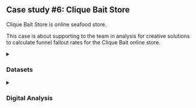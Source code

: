 ## Case study #6: Clique Bait Store

Clique Bait Store is online seafood store.

This case is about supporting to the team in analysis for creative solutions to calculate funnel fallout rates 
for the Clique Bait online store.

<details>
<summary><h3>Datasets</summary>	

There are a total of 5 tables (e.g. `users`, `events`, `event_identifier`, `campaign_identifier` and `page_hierarchy`) which relate to each other
and need to combine for extracting required data.

The `users` table contains cookie_id of users who visited the website.
  
![image](https://user-images.githubusercontent.com/114192113/213286825-bd2e7258-c3da-459a-af09-e1c2bf2efa95.png)

The `events` table is a major table recorded all actions of each visit in website.

![image](https://user-images.githubusercontent.com/114192113/213287251-444e904b-5ab0-4bdd-9579-eea5e8fc8ece.png)
  
Event types are in the `event_identifier` table.

![image](https://user-images.githubusercontent.com/114192113/213287814-b0c78cb8-d116-4929-9609-cab7d1e29b4b.png)

Promotion campaigns information are stored in the `campaign_identifier`.

![image](https://user-images.githubusercontent.com/114192113/213288121-7d200fef-fcf2-459d-a33c-4a8b24f19c8c.png)

The `page_hierarchy` shows information of pages on the website.

![image](https://user-images.githubusercontent.com/114192113/213288533-bf888f7c-7595-4efb-91e8-f7a24ce705bb.png)

All datasets are on the website of the challenge: <a href="https://8weeksqlchallenge.com/case-study-6/"> case #6 datasets.</a>
  
</details>

<details>
<summary><h3>Digital Analysis</summary>	
  
Go to the database
```sql 
USE clique_bait;
```
 
**Question 1:** How many users are there?
  
 ```sql
SELECT 
	COUNT(DISTINCT user_id) AS users
FROM users;
```
![image](https://user-images.githubusercontent.com/114192113/213289209-05817eed-ca94-4206-836b-e5bfa28f0c4d.png)

**Question 2:** How many cookies does each user have on average?

```sql
SELECT
	COUNT(cookie_id)/COUNT(DISTINCT user_id) AS avg_cookies
FROM users;  
```
![image](https://user-images.githubusercontent.com/114192113/213289531-d266f12d-3038-450e-b3d1-471b4f654daf.png)

Since the number of cookies is discrete then this number could be explained: Each user has 3-4 cookies.

**Question 3:** What is the unique number of visits by all users per month?
  
```sql
SELECT 
	MONTH(event_time) AS month,
	COUNT(DISTINCT visit_id) AS visits
FROM events
GROUP BY 1;
```
![image](https://user-images.githubusercontent.com/114192113/213289780-d395f6ed-bbd7-49e2-8e31-7b53bdc723ca.png)

**Question 4:** What is the number of events for each event type?
```sql
SELECT
	ei.event_name,
	COUNT(e.visit_id)AS counts
FROM events e
LEFT JOIN event_identifier ei
	ON e.event_type = ei.event_type
GROUP BY 1
ORDER BY 2 DESC;  
```  
![image](https://user-images.githubusercontent.com/114192113/213290045-db8520c5-2ec1-4bd1-a2f2-4ce4060d2c7c.png)

**Question 5:** What is the percentage of visits which have a purchase event?
  
To make an overall view, the query gave the percentages of all event. 
The purchase event accounted for 5.43% of total visits.
```sql
SELECT
	ei.event_name,
	COUNT(e.visit_id) AS visits,
	COUNT(e.visit_id)/(SELECT COUNT(visit_id) FROM events) AS visit_pct
FROM events e
LEFT JOIN event_identifier ei
	ON e.event_type = ei.event_type
GROUP BY 1
ORDER BY 2 DESC;  
```
![image](https://user-images.githubusercontent.com/114192113/213290297-a321ec69-4b63-421a-9748-f17a4005f3c4.png)
  
**Question 6:** What is the percentage of visits which view the checkout page but do not have a purchase event?
 
Using 2 CTE tables with the first one to get id and time of visits viewing checkout and then joining to events 
table to get next events of these id where the event is purchase (e.g. event_id=3) and count visits in the second CTE. 
From these table, all required information was extracted.

The first table contains id and start_time of viewing checkout page visits
  
![image](https://user-images.githubusercontent.com/114192113/213291244-3d3c63a4-8ad4-467e-b1d6-70b43cad41fd.png)

The second tables includes counts of viewing checkout page visit and purchase visit.
  
![image](https://user-images.githubusercontent.com/114192113/213292190-c38873c7-f4bd-489c-b06b-b6f1b2a100dd.png)

Final step is to compute the percentages.
 
```sql
WITH view_checkout_id AS (
	SELECT -- get viewing checkout visits
		visit_id,
		event_time AS view_checkout_time
	FROM events e
	LEFT JOIN page_hierarchy ph
		ON e.page_id = ph.page_id
	WHERE 
		ph.page_name = 'Checkout'
	),
	
purchase_visits AS (
	SELECT -- get purchase visits from viewing checkout visit
		(SELECT COUNT(visit_id) FROM view_checkout_id) AS checkout_visits,
		COUNT(e.visit_id) AS purchase_visits
	FROM events e
	RIGHT JOIN view_checkout_id vci
		ON e.visit_id = vci.visit_id
		AND e.event_time > vci.view_checkout_time
	WHERE 
		e.event_type = 3
	)
	
SELECT
	checkout_visits,
	purchase_visits,
	purchase_visits/checkout_visits AS purchase_pct,
	checkout_visits-purchase_visits AS nonpurchase_visits,
	1-purchase_visits/checkout_visits AS nonpurchase_pct
FROM purchase_visits;
```  
![image](https://user-images.githubusercontent.com/114192113/213292671-1fb66ca9-64cc-4186-8963-dc00a97a11b4.png)

**Question 7:** What are the top 3 pages by number of views?
  
```sql
SELECT
	ph.page_name,
	COUNT(e.visit_id) AS views
FROM events e
LEFT JOIN page_hierarchy ph
	ON e.page_id = ph.page_id
WHERE 
	e.event_type = 1
GROUP BY 1
ORDER BY 2 DESC
LIMIT 3;
```
![image](https://user-images.githubusercontent.com/114192113/213292913-c8d82ccf-9037-48b3-a2fd-fab1989373d5.png)
  
**Question 8:** What is the number of views and cart adds for each product category?
```sql
SELECT
	ph.product_category,
	COUNT(CASE WHEN e.event_type = 1 THEN e.visit_id ELSE NULL END) AS views,
	COUNT(CASE WHEN e.event_type = 2 THEN e.visit_id ELSE NULL END) AS cart_adds
FROM events e
LEFT JOIN page_hierarchy ph
	ON e.page_id = ph.page_id
WHERE 
	ph.product_category IS NOT NULL
GROUP BY 1;  
```
![image](https://user-images.githubusercontent.com/114192113/213293967-e39e842b-57f2-4c56-a76c-72061c9e0812.png)

**Question 9:**  What are the top 3 products by purchases?

Using the same method with question 6 with 2 CTE: 1 for add cart visits and 
then 1 for next purchase event of these visits.

```sql
WITH cart_add_id AS (
	SELECT -- get cart adding visits
		ph.page_name AS product,
		e.visit_id,
		e.event_time AS add_cart_time
	FROM events e
	LEFT JOIN page_hierarchy ph
		ON e.page_id = ph.page_id
	WHERE e.event_type = 2
	),

purchase_visits AS (
	SELECT -- get purchase visits from add product to cart visit
		cai.product,
		COUNT(e.visit_id) AS purchase_visits
	FROM events e
	RIGHT JOIN cart_add_id cai
		ON e.visit_id = cai.visit_id
		AND e.event_time > cai.add_cart_time
	WHERE 
		e.event_type = 3
	GROUP BY 1
	)
SELECT *
FROM purchase_visits
ORDER BY 2 DESC
LIMIT 3;
```
![image](https://user-images.githubusercontent.com/114192113/213300423-bedfa630-6688-4939-a913-e7fa93d2a7cb.png)

**Comments** 
	
From Jan to Mar, the visits increased significantly, then there was a sudden drop in Apr. It could be explained by the promotion campaigns all were ended at the end of Mar. Therefore, promotion campaigns played a huge role in getting traffic to the website.
	
The ad impression and ad click indicated a very good ctr which shows advertising material attracting users.
	
Generally, cart-add counts/view counts in all category have similar rate around from 60-61% which could indicate no serious problems in products or in website interface but we still need investigate detail in product level for sure. 
	
Shellfish was the leading category. There were 2 possible reasons that the attractive offers of Half Off - Treat Your Shellf(ish) and the demand of users. This also explained the peak in visits in Feb.

</details>
